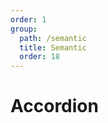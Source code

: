 ```yaml
---
order: 1
group:
  path: /semantic
  title: Semantic
  order: 18
---
```


# Accordion

<code src="./_demo.tsx"
  title='测试Semantic中社交组件Accordion'
  desc='使用自动配置查看效果'
  defaultShowCode=true
/>
